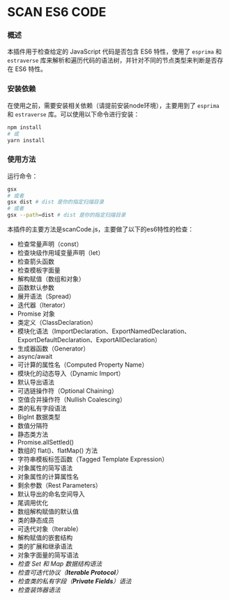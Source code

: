 # SCAN ES6 CODE

### 概述

本插件用于检查给定的 JavaScript 代码是否包含 ES6 特性，使用了 `esprima` 和 `estraverse` 库来解析和遍历代码的语法树，并针对不同的节点类型来判断是否存在 ES6 特性。

### 安装依赖

在使用之前，需要安装相关依赖（请提前安装node环境），主要用到了 `esprima` 和 `estraverse` 库。可以使用以下命令进行安装：

```sh
npm install
# 或
yarn install
```

### 使用方法

运行命令：

```sh
gsx
# 或者
gsx dist # dist 是你的指定扫描目录
# 或者
gsx --path=dist # dist 是你的指定扫描目录
```

本插件的主要方法是scanCode.js，主要做了以下的es6特性的检查：

- 检查常量声明（const）
- 检查块级作用域变量声明（let）
- 检查箭头函数
- 检查模板字面量
- 解构赋值（数组和对象）
- 函数默认参数
- 展开语法（Spread）
- 迭代器（Iterator）
- Promise 对象
- 类定义（ClassDeclaration）
- 模块化语法（ImportDeclaration、ExportNamedDeclaration、ExportDefaultDeclaration、ExportAllDeclaration）
- 生成器函数（Generator）
- async/await
- 可计算的属性名（Computed Property Name）
- 模块化的动态导入（Dynamic Import）
- 默认导出语法
- 可选链操作符（Optional Chaining）
- 空值合并操作符（Nullish Coalescing）
- 类的私有字段语法
- BigInt 数据类型
- 数值分隔符
- 静态类方法
- Promise.allSettled()
- 数组的 flat()、flatMap() 方法
- 字符串模板标签函数（Tagged Template Expression）
- 对象属性的简写语法
- 对象属性的计算属性名
- 剩余参数（Rest Parameters）
- 默认导出的命名空间导入
- 尾调用优化
- 数组解构赋值的默认值
- 类的静态成员
- 可迭代对象（Iterable）
- 解构赋值的嵌套结构
- 类的扩展和继承语法
- 对象字面量的简写语法
- *检查* *Set* *和* *Map* *数据结构语法*
- *检查可迭代协议（**Iterable Protocol**）*
- *检查类的私有字段（**Private Fields**）语法*
- *检查装饰器语法*